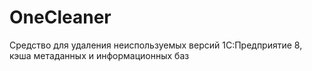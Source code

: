 # OneCleaner
Средство для удаления неиспользуемых версий 1С:Предприятие 8, кэша метаданных и информационных баз
